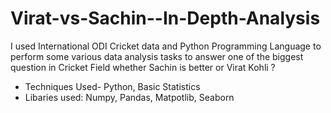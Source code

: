 # Virat-vs-Sachin--In-Depth-Analysis
I used International ODI Cricket data and Python Programming Language to perform some various data analysis tasks to answer one of the biggest question in Cricket Field whether Sachin is better or Virat Kohli ?
* Techniques Used- Python, Basic Statistics
* Libaries used: Numpy, Pandas, Matpotlib, Seaborn
